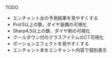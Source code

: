 TODO
- エンチャント台の予測結果を見やすくする
- Prot3以上の鉄、ダイヤ装備の可視化
- Sharp4,5以上の鉄、ダイヤ剣の可視化
- クールダウン付のクラスアイテムのCT可視化
- ポーションエフェクトを見やすくする
- エンチャント本をエンチャント内容で個別表示
